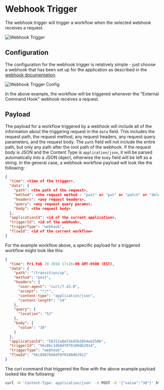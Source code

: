 # Webhook Trigger

The webhook trigger will trigger a workflow when the selected webhook receives a request.

![Webhook Trigger](/images/workflows/triggers/webhook-trigger.png "Webhook Trigger")

## Configuration

The configuration for the webhook trigger is relatively simple - just choose a webhook that has been set up for the application as described in the [webhook documentation](/applications/webhooks).

![Webhook Trigger Config](/images/workflows/triggers/webhook-trigger-config.png "Webhook Trigger Config")

In the above example, the workflow will be triggered whenever the "External Command Hook" webhook receives a request.

## Payload

The payload for a workflow triggered by a webhook will include all of the information about the triggering request in the `data` field.  This includes the request path, the request method, any request headers, any request query parameters, and the request body. The `path` field will not include the entire path, but only any path after the root path of the webhook. If the request body is JSON and the Content Type is `application/json`, it will be parsed automatically into a JSON object, otherwise the `body` field will be left as a string. In the general case, a webhook workflow payload will look like the following:

```json
{
  "time": <time of the trigger>,
  "data": {
    "path": <the path of the request>,
    "method": <the request method - "post" or "put" or "patch" or "delete" >,
    "headers": <any request headers>,
    "query": <any request query params>,
    "body": <the request body>
  },
  "applicationId": <id of the current application>,
  "triggerId": <id of the webhook>,
  "triggerType": "webhook",
  "flowId": <id of the current workflow>
}
```

For the example workflow above, a specific payload for a triggered workflow might look like this:

```json
{
  "time": Fri Feb 19 2016 17:26:00 GMT-0500 (EST),
  "data": {
    "path": "/transition/up",
    "method": "post",
    "headers": {
      "user-agent": "curl/7.43.0",
      "accept": "*/*",
      "content-type": "application/json",
      "content-length": "14"
    },
    "query": {
      "location": "52"
    },
    "body": {
      "value": "30"
    }
  },
  "applicationId": "56311a8e51645b2054eb258b",
  "triggerId": "56c8bc1db8df0f0100d62914",
  "triggerType": "webhook",
  "flowId": "56c8967bb8df0f0100d62912"
}
```

The curl command that triggered the flow with the above example payload looked like the following:

```bash
curl -H 'Content-Type: application/json' -X POST -d '{"value":"30"}' https://triggers.losant.com/webhooks/jk1NopMpgQHyqQQn1Ax6tpPjEkb/transition/up?location=52
```
